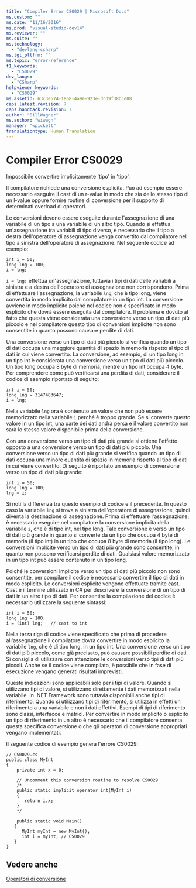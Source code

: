 ```yaml
---
title: "Compiler Error CS0029 | Microsoft Docs"
ms.custom: ""
ms.date: "11/16/2016"
ms.prod: "visual-studio-dev14"
ms.reviewer: ""
ms.suite: ""
ms.technology: 
  - "devlang-csharp"
ms.tgt_pltfrm: ""
ms.topic: "error-reference"
f1_keywords: 
  - "CS0029"
dev_langs: 
  - "CSharp"
helpviewer_keywords: 
  - "CS0029"
ms.assetid: 63c3e574-1868-4a9e-923e-dcd9f38bce88
caps.latest.revision: 7
caps.handback.revision: 7
author: "BillWagner"
ms.author: "wiwagn"
manager: "wpickett"
translationtype: Human Translation
---
```

# Compiler Error CS0029
Impossibile convertire implicitamente 'tipo' in 'tipo'.  
  
 Il compilatore richiede una conversione esplicita.  Può ad esempio essere necessario eseguire il cast di un r\-value in modo che sia dello stesso tipo di un l\-value  oppure fornire routine di conversione per il supporto di determinati overload di operatori.  
  
 Le conversioni devono essere eseguite durante l'assegnazione di una variabile di un tipo a una variabile di un altro tipo.  Quando si effettua un'assegnazione tra variabili di tipo diverso, è necessario che il tipo a destra dell'operatore di assegnazione venga convertito dal compilatore nel tipo a sinistra dell'operatore di assegnazione.  Nel seguente codice ad esempio:  
  
```  
int i = 50;  
long lng = 100;  
i = lng;  
```  
  
 `i = lng;` effettua un'assegnazione, tuttavia i tipi di dati delle variabili a sinistra e a destra dell'operatore di assegnazione non corrispondono.  Prima di effettuare l'assegnazione, la variabile `lng`, che è tipo long, viene convertita in modo implicito dal compilatore in un tipo int.  La conversione avviene in modo implicito poiché nel codice non è specificato in modo esplicito che dovrà essere eseguita dal compilatore.  Il problema è dovuto al fatto che questa viene considerata una conversione verso un tipo di dati più piccolo e nel compilatore questo tipo di conversioni implicite non sono consentite in quanto possono causare perdite di dati.  
  
 Una conversione verso un tipo di dati più piccolo si verifica quando un tipo di dati occupa una maggiore quantità di spazio in memoria rispetto al tipo di dati in cui viene convertito.  La conversione, ad esempio, di un tipo long in un tipo int è considerata una conversione verso un tipo di dati più piccolo.  Un tipo long occupa 8 byte di memoria, mentre un tipo int occupa 4 byte.  Per comprendere come può verificarsi una perdita di dati, considerare il codice di esempio riportato di seguito:  
  
```  
int i = 50;  
long lng = 3147483647;  
i = lng;  
```  
  
 Nella variabile `lng` ora è contenuto un valore che non può essere memorizzato nella variabile `i` perché è troppo grande.  Se si converte questo valore in un tipo int, una parte dei dati andrà persa e il valore convertito non sarà lo stesso valore disponibile prima della conversione.  
  
 Con una conversione verso un tipo di dati più grande si ottiene l'effetto opposto a una conversione verso un tipo di dati più piccolo.  Una conversione verso un tipo di dati più grande si verifica quando un tipo di dati occupa una minore quantità di spazio in memoria rispetto al tipo di dati in cui viene convertito.  Di seguito è riportato un esempio di conversione verso un tipo di dati più grande:  
  
```  
int i = 50;  
long lng = 100;  
lng = i;  
```  
  
 Si noti la differenza tra questo esempio di codice e il precedente.  In questo caso la variabile `lng` si trova a sinistra dell'operatore di assegnazione, quindi diventa la destinazione di assegnazione.  Prima di effettuare l'assegnazione, è necessario eseguire nel compilatore la conversione implicita della variabile `i`, che è di tipo int, nel tipo long.  Tale conversione è verso un tipo di dati più grande in quanto si converte da un tipo che occupa 4 byte di memoria \(il tipo int\) in un tipo che occupa 8 byte di memoria \(il tipo long\).  Le conversioni implicite verso un tipo di dati più grande sono consentite, in quanto non possono verificarsi perdite di dati.  Qualsiasi valore memorizzato in un tipo int può essere contenuto in un tipo long.  
  
 Poiché le conversioni implicite verso un tipo di dati più piccolo non sono consentite, per compilare il codice è necessario convertire il tipo di dati in modo esplicito.  Le conversioni esplicite vengono effettuate tramite cast.  Cast è il termine utilizzato in C\# per descrivere la conversione di un tipo di dati in un altro tipo di dati.  Per consentire la compilazione del codice è necessario utilizzare la seguente sintassi:  
  
```  
int i = 50;  
long lng = 100;  
i = (int) lng;   // cast to int  
```  
  
 Nella terza riga di codice viene specificato che prima di procedere all'assegnazione il compilatore dovrà convertire in modo esplicito la variabile `lng`, che è di tipo long, in un tipo int.  Una conversione verso un tipo di dati più piccolo, come già precisato, può causare possibili perdite di dati.  Si consiglia di utilizzare con attenzione le conversioni verso tipi di dati più piccoli. Anche se il codice viene compilato, è possibile che in fase di esecuzione vengano generati risultati imprevisti.  
  
 Queste indicazioni sono applicabili solo per i tipi di valore.  Quando si utilizzano tipi di valore, si utilizzano direttamente i dati memorizzati nella variabile.  In .NET Framework sono tuttavia disponibili anche tipi di riferimento.  Quando si utilizzano tipi di riferimento, si utilizza in effetti un riferimento a una variabile e non i dati effettivi.  Esempi di tipi di riferimento sono classi, interfacce e matrici.  Per convertire in modo implicito o esplicito un tipo di riferimento in un altro è necessario che il compilatore consenta questa specifica conversione o che gli operatori di conversione appropriati vengano implementati.  
  
 Il seguente codice di esempio genera l'errore CS0029:  
  
```  
// CS0029.cs  
public class MyInt  
{  
    private int x = 0;      
  
    // Uncomment this conversion routine to resolve CS0029  
    /*  
    public static implicit operator int(MyInt i)  
    {  
       return i.x;  
    }  
    */  
  
    public static void Main()  
   {  
      MyInt myInt = new MyInt();  
      int i = myInt; // CS0029  
   }  
}  
```  
  
## Vedere anche  
 [Operatori di conversione](../../../csharp/programming-guide/statements-expressions-operators/conversion-operators.md)